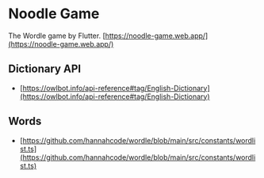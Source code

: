 # Noodle Game
The Wordle game by Flutter.
[https://noodle-game.web.app/](https://noodle-game.web.app/)

## Dictionary API
- [https://owlbot.info/api-reference#tag/English-Dictionary](https://owlbot.info/api-reference#tag/English-Dictionary)

## Words
- [https://github.com/hannahcode/wordle/blob/main/src/constants/wordlist.ts](https://github.com/hannahcode/wordle/blob/main/src/constants/wordlist.ts)













